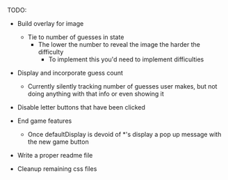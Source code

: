 TODO:
- Build overlay for image
  + Tie to number of guesses in state
    - The lower the number to reveal the image the harder the difficulty
      + To implement this you'd need to implement difficulties

- Display and incorporate guess count
  + Currently silently tracking number of guesses user makes, but not doing anything with that info or even showing it

- Disable letter buttons that have been clicked

- End game features
  + Once defaultDisplay is devoid of *'s display a pop up message with the new game button

- Write a proper readme file

- Cleanup remaining css files
